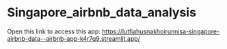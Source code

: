# Singapore_airbnb_data_analysis
Open this link to access this app:
https://lutfiahusnakhoirunnisa-singapore-airbnb-data--airbnb-app-k4r7q9.streamlit.app/
